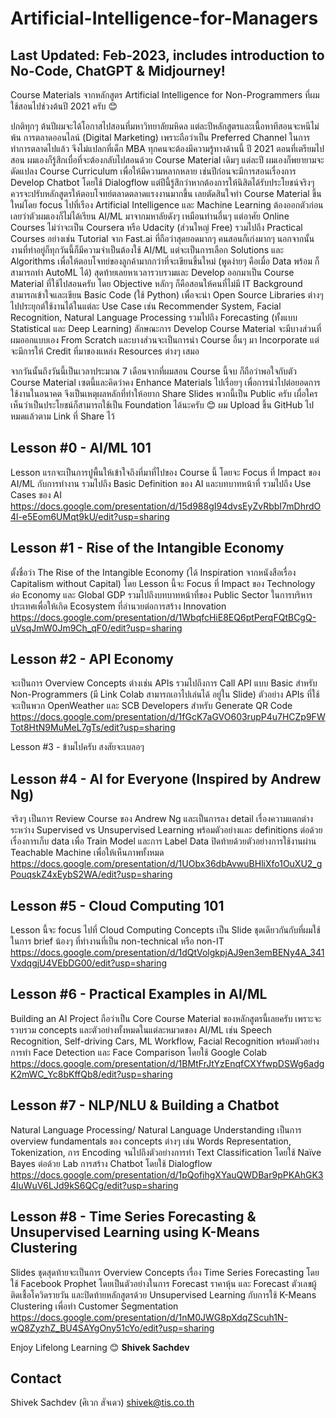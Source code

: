 # Artificial-Intelligence-for-Managers
## Last Updated: Feb-2023, includes introduction to No-Code, ChatGPT & Midjourney!

Course Materials จากหลักสูตร Artificial Intelligence for Non-Programmers ที่ผมใช้สอนไปช่วงต้นปี 2021 ครับ 😊

ปกติทุกๆ ต้นปีผมจะได้โอกาสไปสอนที่มหาวิทยาลัยมหิดล แต่ละปีหลักสูตรและเนื้อหาทีสอนจะหนีไม่พ้น การตลาดออนไลน์ (Digital Marketing) เพราะถือว่าเป็น Preferred Channel ในการทำการตลาดไปแล้ว จึงไม่แปลกที่เด็ก MBA ทุกคนจะต้องมีความรู้ทางด้านนี้
ปี 2021 ตอนที่เตรียมไปสอน ผมเองก็รู้สึกเบื่อที่จะต้องกลับไปสอนด้วย Course Material เดิมๆ แต่ละปี ผมเองก็พยายามจะดัดแปลง Course Curriculum เพื่อให้มีความหลากหลาย เช่นปีก่อนจะมีการสอนเรื่องการ Develop Chatbot โดยใช้ Dialogflow แต่ปีนี้รู้สึกว่าหากต้องการให้นิสิตได้รับประโยชน์จริงๆ ควรจะปรับหลักสูตรให้ตอบโจทย์ตลาดตลาดแรงงานมากขึ้น เลยตัดสินใจทำ Course Material ขึ้นใหม่โดย focus ไปที่เรือง Artificial Intelligence และ Machine Learning
ต้องออกตัวก่อนเลยว่าตัวผมเองก็ไม่ได้เรียน AI/ML มาจากมหาลัยดังๆ เหมือนท่านอื่นๆ แต่อาศัย Online Courses ไม่ว่าจะเป็น Coursera หรือ Udacity (ส่วนใหญ่ Free) รวมไปถึง Practical Courses อย่างเช่น Tutorial จาก Fast.ai ที่ถือว่าสุดยอดมากๆ คนสอนก็เก่งมากๆ นอกจากนั้นงานที่ทำอยู่ก็ทุกวันนี้ก็มีความจำเป็นต้องใช้ AI/ML แต่จะเป็นการเลือก Solutions และ Algorithms เพื่อให้ตอบโจทย์ของลูกค้ามากกว่าที่จะเขียนขึ้นใหม่ (พูดง่ายๆ คือเมื่อ Data พร้อม ก็สามารถทำ AutoML ได้) สุดท้ายเลยหาเวลารวบรวมและ Develop ออกมาเป็น Course Material ที่ใช้ไปสอนครับ โดย Objective หลักๆ ก็คือสอนให้คนที่ไม่มี IT Background สามารถเข้าใจและเขียน Basic Code (ใช้ Python) เพื่อจะนำ Open Source Libraries ต่างๆ ไปประยุกต์ใช้งานได้ในแต่ละ Use Case เช่น Recommender System, Facial Recognition, Natural Language Processing รวมไปถึง Forecasting (ทั้งแบบ Statistical และ Deep Learning)
ลักษณะการ Develop Course Material จะมีบางส่วนที่ผมออกแบบเอง From Scratch และบางส่วนจะเป็นการนำ Course อื่นๆ มา Incorporate แต่จะมีการให้ Credit ที่มาของแหล่ง Resources ต่างๆ เสมอ

จากวันนั้นถึงวันนี้เป็นเวลาประมาณ 7 เดือนจากที่ผมสอน Course นี้จบ ก็ถือว่าพอใจกับตัว Course Material เซตนี้และคิดว่าคง Enhance Materials ไปเรื่อยๆ เพื่อการนำไปต่อยอดการใช้งานในอนาคต จึงเป็นเหตุผลหลักที่ทำให้อยาก Share Slides พวกนี้เป็น Public ครับ เผื่อใครเห็นว่าเป็นประโยชน์ก็สามารถใช้เป็น Foundation ได้นะครับ 😊 ผม Upload ขึ้น GitHub ไปหมดแล้วตาม Link ที่ Share ไว้

## Lesson #0 - AI/ML 101
Lesson แรกจะเป็นการปูพื้นให้เข้าใจถึงที่มาที่ไปของ Course นี้ โดยจะ Focus ที่ Impact ของ AI/ML กับการทำงาน รวมไปถึง Basic Definition ของ AI และบทบาทหน้าที่ รวมไปถึง Use Cases ของ AI https://docs.google.com/presentation/d/15d988gI94dvsEyZvRbbI7mDhrdO4l-e5Eom6UMqt9kU/edit?usp=sharing 


## Lesson #1 - Rise of the Intangible Economy
ตั้งชื่อว่า The Rise of the Intangible Economy (ได้ Inspiration จากหนังสือเรื่อง Capitalism without Capital) โดย Lesson นี้จะ Focus ที่ Impact ของ Technology ต่อ Economy และ Global GDP รวมไปถึงบทบาทหน้าที่ของ Public Sector ในการบริหารประเทศเพื่อให้เกิด Ecosystem ที่อำนวยต่อการสร้าง Innovation https://docs.google.com/presentation/d/1WbqfcHiE8EQ6ptPerqFQtBCgQ-uVsqJmW0Jm9Ch_qF0/edit?usp=sharing 


## Lesson #2 - API Economy
จะเป็นการ Overview Concepts ต่างเช่น APIs รวมไปถึงการ Call API แบบ Basic สำหรับ Non-Programmers (มี Link Colab สามารถเอาไปเล่นได้ อยู่ใน Slide) ตัวอย่าง APIs ที่ใช้จะเป็นพวก OpenWeather และ SCB Developers สำหรับ Generate QR Code https://docs.google.com/presentation/d/1fGcK7aGVO603rupP4u7HCZp9FWTot8HtN9MuMeL7gTs/edit?usp=sharing 


Lesson #3 - ข้ามไปครับ สงสัยจะเบลอๆ


## Lesson #4 - AI for Everyone (Inspired by Andrew Ng)
จริงๆ เป็นการ Review Course ของ Andrew Ng และเป็นการลง detail เรื่องความแตกต่างระหว่าง Supervised vs Unsupervised Learning พร้อมตัวอย่างและ definitions ต่อด้วยเรื่องการเก็บ data เพื่อ Train Model และการ Label Data ปิดท้ายด้วยตัวอย่างการใช้งานผ่าน Teachable Machine เพื่อให้เห็นภาพทั้งหมด https://docs.google.com/presentation/d/1UObx36dbAvwuBHliXfo1OuXU2_gPouqskZ4xEybS2WA/edit?usp=sharing 


## Lesson #5 - Cloud Computing 101
Lesson นี้จะ focus ไปที่ Cloud Computing Concepts เป็น Slide ชุดเดียวกันกับที่ผมใช้ในการ brief น้องๆ ที่ทำงานที่เป็น non-technical หรือ non-IT https://docs.google.com/presentation/d/1dQtVolgkpjAJ9en3emBENy4A_341VxdqgjU4VEbDG00/edit?usp=sharing 


## Lesson #6 - Practical Examples in AI/ML
Building an AI Project ถือว่าเป็น Core Course Material ของหลักสูตรนี้เลยครับ เพราะจะรวบรวม concepts และตัวอย่างทั้งหมดในแต่ละหมวดของ AI/ML เช่น Speech Recognition, Self-driving Cars, ML Workflow, Facial Recognition พร้อมตัวอย่างการทำ Face Detection และ Face Comparison โดยใช้ Google Colab https://docs.google.com/presentation/d/1BMtFrJtYzEnqfCXYfwpDSWg6adgK2mWC_Yc8bKffQb8/edit?usp=sharing

## Lesson #7 - NLP/NLU & Building a Chatbot
Natural Language Processing/ Natural Language Understanding เป็นการ overview fundamentals ของ concepts ต่างๆ เช่น Words Representation, Tokenization, การ Encoding จนไปถึงตัวอย่างการทำ Text Classification โดยใช้ Naïve Bayes ต่อด้วย Lab การสร้าง Chatbot โดยใช้ Dialogflow https://docs.google.com/presentation/d/1pQofihgXYauQWDBar9pPKAhGK34luWuV6LJd9kS6QCg/edit?usp=sharing 


## Lesson #8 - Time Series Forecasting & Unsupervised Learning using K-Means Clustering
Slides ชุดสุดท้ายจะเป็นการ Overview Concepts เรื่อง Time Series Forecasting โดยใช้ Facebook Prophet โดยเป็นตัวอย่างในการ Forecast ราคาหุ้น และ Forecast ตัวเลขผู้ติดเชื้อโควิดรายวัน และปิดท้ายหลักสูตรด้วย Unsupervised Learning กับการใช้ K-Means Clustering เพื่อทำ Customer Segmentation https://docs.google.com/presentation/d/1nM0JWG8pXdqZScuh1N-wQ8ZyzhZ_BU4SAYgOny51cYo/edit?usp=sharing


Enjoy Lifelong Learning 😊
**Shivek Sachdev**

## Contact
Shivek Sachdev (ศิเวก สัจเดว) shivek@tis.co.th
